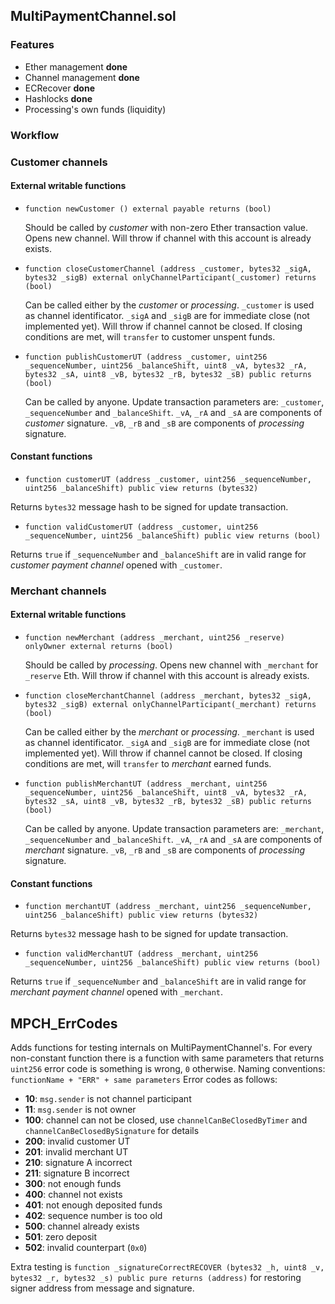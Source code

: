 ## MultiPaymentChannel.sol

### Features

  * Ether management **done**
  * Channel management **done**
  * ECRecover **done**
  * Hashlocks **done**
  * Processing's own funds (liquidity)

### Workflow

### Customer channels

#### External writable functions

  * `function newCustomer () external payable returns (bool)`

    Should be called by *customer* with non-zero Ether transaction value. Opens new channel.
    Will throw if channel with this account is already exists.

  * `function closeCustomerChannel (address _customer, bytes32 _sigA, bytes32 _sigB) external onlyChannelParticipant(_customer) returns (bool)`

    Can be called either by the *customer* or *processing*. `_customer` is used as channel identificator. `_sigA` and `_sigB` are for immediate close (not implemented yet). Will throw if channel cannot be closed. If closing conditions are met, will `transfer` to customer unspent funds.

  * `function publishCustomerUT (address _customer, uint256 _sequenceNumber, uint256 _balanceShift, uint8 _vA, bytes32 _rA, bytes32 _sA, uint8 _vB, bytes32 _rB, bytes32 _sB) public returns (bool)`

    Can be called by anyone. Update transaction parameters are: `_customer`, `_sequenceNumber` and `_balanceShift`.
    `_vA`, `_rA` and `_sA` are components of *customer* signature.
    `_vB`, `_rB` and `_sB` are components of *processing* signature.

#### Constant functions

  * `function customerUT (address _customer, uint256 _sequenceNumber, uint256 _balanceShift) public view returns (bytes32)`

  Returns `bytes32` message hash to be signed for update transaction.

  * `function validCustomerUT (address _customer, uint256 _sequenceNumber, uint256 _balanceShift) public view returns (bool)`

  Returns `true` if `_sequenceNumber` and `_balanceShift` are in valid range for *customer payment channel* opened with `_customer`.


### Merchant channels

#### External writable functions

  * `function newMerchant (address _merchant, uint256 _reserve) onlyOwner external returns (bool)`

    Should be called by *processing*. Opens new channel with `_merchant` for `_reserve` Eth.
    Will throw if channel with this account is already exists.

  * `function closeMerchantChannel (address _merchant, bytes32 _sigA, bytes32 _sigB) external onlyChannelParticipant(_merchant) returns (bool)`

    Can be called either by the *merchant* or *processing*. `_merchant` is used as channel identificator. `_sigA` and `_sigB` are for immediate close (not implemented yet). Will throw if channel cannot be closed. If closing conditions are met, will `transfer` to *merchant* earned funds.

  * `function publishMerchantUT (address _merchant, uint256 _sequenceNumber, uint256 _balanceShift, uint8 _vA, bytes32 _rA, bytes32 _sA, uint8 _vB, bytes32 _rB, bytes32 _sB) public returns (bool)`

    Can be called by anyone. Update transaction parameters are: `_merchant`, `_sequenceNumber` and `_balanceShift`.
    `_vA`, `_rA` and `_sA` are components of *merchant* signature.
    `_vB`, `_rB` and `_sB` are components of *processing* signature.

#### Constant functions

  * `function merchantUT (address _merchant, uint256 _sequenceNumber, uint256 _balanceShift) public view returns (bytes32)`

  Returns `bytes32` message hash to be signed for update transaction.

  * `function validMerchantUT (address _merchant, uint256 _sequenceNumber, uint256 _balanceShift) public view returns (bool)`

  Returns `true` if `_sequenceNumber` and `_balanceShift` are in valid range for *merchant payment channel* opened with `_merchant`.



## MPCH_ErrCodes

Adds functions for testing internals on MultiPaymentChannel's.
For every non-constant function there is a function with same parameters that returns `uint256` error code is something is wrong, `0` otherwise. Naming conventions: `functionName + "ERR" + same parameters`
Error codes as follows:

* **10**:  `msg.sender` is not channel participant
* **11**:  `msg.sender` is not owner
* **100**: channel can not be closed, use `channelCanBeClosedByTimer` and `channelCanBeClosedBySignature` for details
* **200**: invalid customer UT
* **201**: invalid merchant UT
* **210**: signature A incorrect
* **211**: signature B incorrect
* **300**: not enough funds
* **400**: channel not exists
* **401**: not enough deposited funds
* **402**: sequence number is too old
* **500**: channel already exists
* **501**: zero deposit
* **502**: invalid counterpart (`0x0`)

Extra testing is `function _signatureCorrectRECOVER (bytes32 _h, uint8 _v, bytes32 _r, bytes32 _s) public pure returns (address)` for restoring signer address from message and signature.
